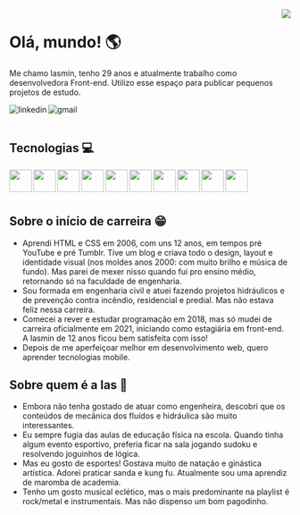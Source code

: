 <img align="right" src="https://cdn.discordapp.com/attachments/1003853007319990425/1003865935142203413/imagem.png" />

<h1>Olá, mundo! 🌎</h1>
<p>Me chamo Iasmin, tenho 29 anos e atualmente trabalho como desenvolvedora Front-end. 
Utilizo esse espaço para publicar pequenos projetos de estudo.</p> 
<div display="inline-block" align="left">
<a href="https://www.linkedin.com/in/iasminln/" target="_blank">
<img align="left" src="https://img.shields.io/badge/LinkedIn-0077B5?style=for-the-badge&logo=linkedin&logoColor=white" alt="linkedin" />
</a>
<a href="mailto:iasmin.ln94@gmail.com">
<img align="left" src="https://img.shields.io/badge/Gmail-D14836?style=for-the-badge&logo=gmail&logoColor=white" alt="gmail" />
</a>
</br>
</br>
<h2>Tecnologias 💻</h2>
<img align="left" src="https://cdn.jsdelivr.net/gh/devicons/devicon/icons/html5/html5-original.svg" width="40px" />
<img align="left" src="https://cdn.jsdelivr.net/gh/devicons/devicon/icons/css3/css3-original.svg" width="40px" />
<img align="left" src="https://cdn.jsdelivr.net/gh/devicons/devicon/icons/sass/sass-original.svg" width="40px" />
<img align="left" src="https://cdn.jsdelivr.net/gh/devicons/devicon/icons/javascript/javascript-original.svg" width="40px" />
<img align="left" src="https://cdn.jsdelivr.net/gh/devicons/devicon/icons/typescript/typescript-original.svg" width="40px" />
<img align="left" src="https://cdn.jsdelivr.net/gh/devicons/devicon/icons/react/react-original.svg" width="40px" />
<img align="left" src="https://cdn.jsdelivr.net/gh/devicons/devicon/icons/git/git-original.svg" width="40px" />
<img align="left" src="https://cdn.discordapp.com/attachments/1003853007319990425/1004026079192809543/logo-vtex.png" width="40px" />
<img align="left" src="https://cdn.jsdelivr.net/gh/devicons/devicon/icons/jquery/jquery-original.svg" width="40px" />    
<img align="left" src="https://cdn.jsdelivr.net/gh/devicons/devicon/icons/graphql/graphql-plain.svg" width="40px" />        
</br>
</br>
</br>

<h2 align="left">Sobre o início de carreira 😁</h2>
<ul>
<li>Aprendi HTML e CSS em 2006, com uns 12 anos, em tempos pré YouTube e pré Tumblr. Tive um blog e criava todo o design, layout e identidade visual (nos moldes anos 2000: com muito brilho e música de fundo). Mas parei de mexer nisso quando fui pro ensino médio, retornando só na faculdade de engenharia.</li>
<li>Sou formada em engenharia civil e atuei fazendo projetos hidráulicos e de prevenção contra incêndio, residencial e predial. Mas não estava feliz nessa carreira.</li>
<li>Comecei a rever e estudar programação em 2018, mas só mudei de carreira oficialmente em 2021, iniciando como estagiária em front-end. A Iasmin de 12 anos ficou bem satisfeita com isso!</li>
<li>Depois de me aperfeiçoar melhor em desenvolvimento web, quero aprender tecnologias mobile.</li>
</ul>

<h2 align="left">Sobre quem é a Ias 🌸</h2>
<ul>
<li>Embora não tenha gostado de atuar como engenheira, descobri que os conteúdos de mecânica dos fluídos e hidráulica são muito interessantes.</li>
<li>Eu sempre fugia das aulas de educação física na escola. Quando tinha algum evento esportivo, preferia ficar na sala jogando sudoku e resolvendo joguinhos de lógica.</li>
<li>Mas eu gosto de esportes! Gostava muito de natação e ginástica artística. Adorei praticar sanda e kung fu. Atualmente sou uma aprendiz de maromba de academia.</li>
<li>Tenho um gosto musical eclético, mas o mais predominante na playlist é rock/metal e instrumentais. Mas não dispenso um bom pagodinho.</li>
</ul>


<!----
<div>
<a href="https://github.com/iasminln">
<img height="180em" src="https://github-readme-stats.vercel.app/api/top-langs/?username=iasminln&layout=compact&langs_count=7&theme=dracula"/>
<img height="180em" src="https://github-readme-stats.vercel.app/api?username=iasminln&show_icons=true&theme=dracula&include_all_commits=true&count_private=true"/>
</div>
---->
